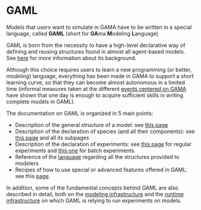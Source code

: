 
# GAML



Models that users want to simulate in GAMA have to be written in a special language, called **GAML** (short for **GA**ma **M**odeling **L**anguage)

GAML is born from the necessity to have a high-level declarative way of defining and reusing structures found in almost all agent-based models. See [here](Introduction.md) for more information about its background.

Although this choice requires users to learn a new programming (or better, _modeling_) language, everything has been made in GAMA to support a short learning curve, so that they can become almost autonomous in a limited time (informal measures taken at the different [events centered on GAMA](Events.md) have shown that one day is enough to acquire sufficient skills in writing complete models in GAML).

The documentation on GAML is organized in 5 main points:

  * Description of the general structure of a model: see [this page](ModelOrganization.md)
  * Description of the declaration of species (and all their components): see [this page](ManipulateBasicSpecies.md) and all its subpages
  * Description of the declaration of experiments: see [this page](DefiningGUIExperiment.md) for regular experiments and [this one](BatchExperiments.md) for batch experiments.
  * Reference of the [language](GamlReference.md) regarding all the structures provided to modelers
  * Recipes of how to use special or advanced features offered in GAML: see this [page](Recipes.md).

In addition, some of the fundamental concepts behind GAML are also described in detail, both on the [modeling infrastructure](Introduction.md) and the [runtime infrastructure](RuntimeConcepts.md) on which GAML is relying to run experiments on models.